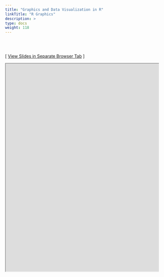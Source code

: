 ```yaml
---
title: "Graphics and Data Visualization in R"
linkTitle: "R Graphics"
description: >
type: docs
weight: 118
---
```


<br></br>

[ <a href="https://girke.bioinformatics.ucr.edu/GEN242/custom/slides/rgraphics/rgraphics_slides.html" target="_blank">View Slides in Separate Browser Tab</a> ]

<div style="overflow:auto;">
<iframe src="https://girke.bioinformatics.ucr.edu/GEN242/custom/slides/rgraphics/rgraphics_slides.html" scrolling="yes", frameborder="3px solid black" width="1152" height="682" allowfullscreen="true" mozallowfullscreen="true" webkitallowfullscreen="true" style="width: 1100px"></iframe>
</div>




